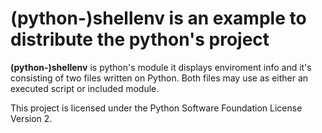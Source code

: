 # (python-)shellenv is an example to distribute the python's project 

  **(python-)shellenv** is python's module it displays enviroment info and 
  it's consisting of two files written on Python. Both files may use as either 
  an executed script or included module.

  This project is licensed under the Python Software Foundation License Version 2.

